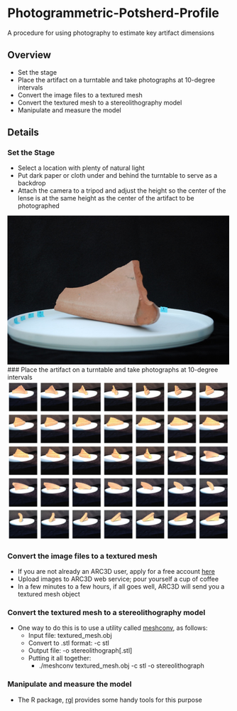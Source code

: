 # Photogrammetric-Potsherd-Profile
A procedure for using photography to estimate key artifact dimensions 
## Overview
* Set the stage
* Place the artifact on a turntable and take photographs at 10-degree intervals
* Convert the image files to a textured mesh
* Convert the textured mesh to a stereolithography model
* Manipulate and measure the model

## Details
### Set the Stage
* Select a location with plenty of natural light
* Put dark paper or cloth under and behind the turntable to serve as a backdrop
* Attach the camera to a tripod and adjust the height so the center of the lense is at the same height as the center of the artifact to be photographed
<img src="https://github.com/KarlEdwards/Photogrammetric-Potsherd-Profile/blob/master/illustration_stage.JPG" width="500">
### Place the artifact on a turntable and take photographs at 10-degree intervals
<img src="https://github.com/KarlEdwards/Photogrammetric-Potsherd-Profile/blob/master/illustration_every_ten_degrees.png" width="500">

### Convert the image files to a textured mesh
* If you are not already an ARC3D user, apply for a free account [here](https://homes.esat.kuleuven.be/~visit3d/webservice/v2/request_login.php)
* Upload images to ARC3D web service; pour yourself a cup of coffee
* In a few minutes to a few hours, if all goes well, ARC3D will send you a textured mesh object

### Convert the textured mesh to a stereolithography model
* One way to do this is to use a utility called [meshconv](http://www.patrickmin.com/meshconv/), as follows:
  * Input file: textured_mesh.obj
  * Convert to .stl format: -c stl
  * Output file: -o stereolithograph[.stl]
  * Putting it all together:
    * ./meshconv textured_mesh.obj -c stl -o stereolithograph

### Manipulate and measure the model
* The R package, [rgl](https://www.rdocumentation.org/packages/rgl/versions/0.97.0) provides some handy tools for this purpose
